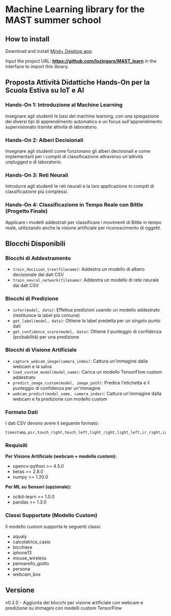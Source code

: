 # Machine Learning library for the MAST summer school

## How to install

Download and install [Mind+ Desktop app](https://mindplus.dfrobot.com).

Input the project URL: **<https://github.com/lozingaro/MAST_learn>** in the interface to import this library.

## Proposta Attività Didattiche Hands-On per la Scuola Estiva su IoT e AI

### Hands-On 1: Introduzione al Machine Learning
Insegnare agli studenti le basi del machine learning, con una spiegazione dei diversi tipi di apprendimento automatico e un focus sull'apprendimento supervisionato tramite attività di laboratorio.

### Hands-On 2: Alberi Decisionali
Insegnare agli studenti come funzionano gli alberi decisionali e come implementarli per i compiti di classificazione attraverso un'attività unplugged e di laboratorio.

### Hands-On 3: Reti Neurali
Introdurre agli studenti le reti neurali e la loro applicazione in compiti di classificazione più complessi.

### Hands-On 4: Classificazione in Tempo Reale con Bittle (Progetto Finale)
Applicare i modelli addestrati per classificare i movimenti di Bittle in tempo reale, utilizzando anche la visione artificiale per riconoscimento di oggetti.

## Blocchi Disponibili

### Blocchi di Addestramento

- `train_decision_tree(filename)`: Addestra un modello di albero decisionale dai dati CSV
- `train_neural_network(filename)`: Addestra un modello di rete neurale dai dati CSV

### Blocchi di Predizione

- `infer(model, data)`: Effettua predizioni usando un modello addestrato (restituisce la label più comune)
- `get_label(model, data)`: Ottiene la label predetta per un singolo punto dati
- `get_confidence_score(model, data)`: Ottiene il punteggio di confidenza (probabilità) per una predizione

### Blocchi di Visione Artificiale

- `capture_webcam_image(camera_index)`: Cattura un'immagine dalla webcam e la salva
- `load_custom_model(model_name)`: Carica un modello TensorFlow custom addestrato
- `predict_image_custom(model, image_path)`: Predice l'etichetta e il punteggio di confidenza per un'immagine
- `webcam_predict(model_name, camera_index)`: Cattura un'immagine dalla webcam e fa predizione con modello custom

### Formato Dati

I dati CSV devono avere il seguente formato:

```
timestamp,pir,touch_right,touch_left,light_right,light_left,ir_right,ir_left,label
```

### Requisiti

**Per Visione Artificiale (webcam + modello custom):**
- opencv-python >= 4.5.0
- keras >= 2.8.0  
- numpy >= 1.20.0

**Per ML su Sensori (opzionale):**
- scikit-learn >= 1.0.0
- pandas >= 1.3.0

### Classi Supportate (Modello Custom)

Il modello custom supporta le seguenti classi:
- aqualy
- calcolatrice_casio
- bicchiere
- iphone13
- mouse_wireless
- pennarello_giotto
- persona
- webcam_box

## Versione

v0.2.0 - Aggiunta dei blocchi per visione artificiale con webcam e predizione su immagini con modelli custom TensorFlow
